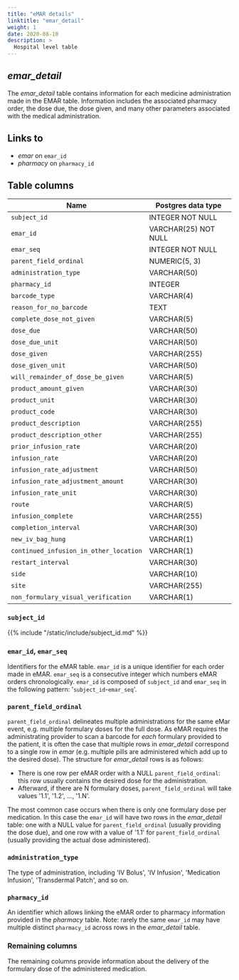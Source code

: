 ```yaml
---
title: "eMAR details"
linktitle: "emar_detail"
weight: 1
date: 2020-08-10
description: >
  Hospital level table
---
```


## *emar_detail*

The *emar_detail* table contains information for each medicine administration made in the EMAR table.
Information includes the associated pharmacy order, the dose due, the dose given, and many other parameters associated with the medical administration.

## Links to

* *emar* on `emar_id`
* *pharmacy* on `pharmacy_id`

<!--

# Important considerations

-->

## Table columns

Name | Postgres data type
---- | ----
`subject_id` | INTEGER NOT NULL
`emar_id` | VARCHAR(25) NOT NULL
`emar_seq` | INTEGER NOT NULL
`parent_field_ordinal` | NUMERIC(5, 3)
`administration_type` | VARCHAR(50)
`pharmacy_id` | INTEGER
`barcode_type` | VARCHAR(4)
`reason_for_no_barcode` | TEXT
`complete_dose_not_given` | VARCHAR(5)
`dose_due` | VARCHAR(50)
`dose_due_unit` | VARCHAR(50)
`dose_given` | VARCHAR(255)
`dose_given_unit` | VARCHAR(50)
`will_remainder_of_dose_be_given` | VARCHAR(5)
`product_amount_given` | VARCHAR(30)
`product_unit` | VARCHAR(30)
`product_code` | VARCHAR(30)
`product_description` | VARCHAR(255)
`product_description_other` | VARCHAR(255)
`prior_infusion_rate` | VARCHAR(20)
`infusion_rate` | VARCHAR(20)
`infusion_rate_adjustment` | VARCHAR(50)
`infusion_rate_adjustment_amount` | VARCHAR(30)
`infusion_rate_unit` | VARCHAR(30)
`route` | VARCHAR(5)
`infusion_complete` | VARCHAR(255)
`completion_interval` | VARCHAR(30)
`new_iv_bag_hung` | VARCHAR(1)
`continued_infusion_in_other_location` | VARCHAR(1)
`restart_interval` | VARCHAR(30)
`side` | VARCHAR(10)
`site` | VARCHAR(255)
`non_formulary_visual_verification` | VARCHAR(1)

### `subject_id`

{{% include "/static/include/subject_id.md" %}}

### `emar_id`, `emar_seq`

Identifiers for the eMAR table. `emar_id` is a unique identifier for each order made in eMAR. `emar_seq` is a consecutive integer which numbers eMAR orders chronologically. `emar_id` is composed of `subject_id` and `emar_seq` in the following pattern: '`subject_id`-`emar_seq`'.

### `parent_field_ordinal`

`parent_field_ordinal` delineates multiple administrations for the same eMar event, e.g. multiple formulary doses for the full dose. As eMAR requires the administrating provider to scan a barcode for *each* formulary provided to the patient, it is often the case that multiple rows in *emar_detail* correspond to a single row in *emar* (e.g. multiple pills are administered which add up to the desired dose). The structure for *emar_detail* rows is as follows:

* There is one row per eMAR order with a NULL `parent_field_ordinal`: this row usually contains the desired dose for the administration.
* Afterward, if there are N formulary doses, `parent_field_ordinal` will take values '1.1', '1.2', ..., '1.N'.

The most common case occurs when there is only one formulary dose per medication. In this case the `emar_id` will have two rows in the *emar_detail* table: one with a NULL value for `parent_field_ordinal` (usually providing the dose due), and one row with a value of '1.1' for `parent_field_ordinal` (usually providing the actual dose administered).

### `administration_type`

The type of administration, including 'IV Bolus', 'IV Infusion', 'Medication Infusion', 'Transdermal Patch', and so on.

### `pharmacy_id`

An identifier which allows linking the eMAR order to pharmacy information provided in the *pharmacy* table. Note: rarely the same `emar_id` may have multiple distinct `pharmacy_id` across rows in the *emar_detail* table.

### Remaining columns

The remaining columns provide information about the delivery of the formulary dose of the administered medication.
